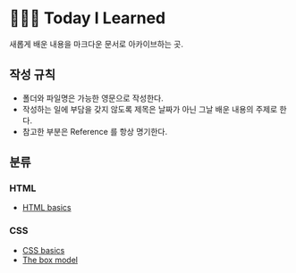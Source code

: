 # 👩🏻‍💻 Today I Learned
새롭게 배운 내용을 마크다운 문서로 아카이브하는 곳.

## 작성 규칙
- 폴더와 파일명은 가능한 영문으로 작성한다.
- 작성하는 일에 부담을 갖지 않도록 제목은 날짜가 아닌 그날 배운 내용의 주제로 한다.
- 참고한 부분은 Reference 를 항상 명기한다.

## 분류
### HTML
- [HTML basics](https://github.com/heejinna/TIL/blob/main/html/HTML%20basics.md)

### CSS
- [CSS basics](https://github.com/heejinna/TIL/blob/main/css/CSS%20Basics.md)
- [The box model](https://github.com/heejinna/TIL/blob/main/css/The%20box%20model.md)

